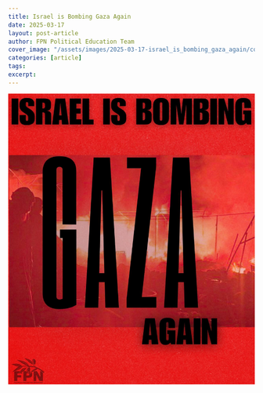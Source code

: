 ```yaml
---
title: Israel is Bombing Gaza Again
date: 2025-03-17
layout: post-article
author: FPN Political Education Team
cover_image: "/assets/images/2025-03-17-israel_is_bombing_gaza_again/cover.jpg"
categories: [article]
tags:
excerpt: 
---
```


![1](/assets/images/2025-03-17-israel_is_bombing_gaza_again/1.jpg)